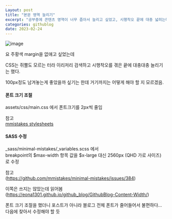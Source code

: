 ```yaml
---
Layout: post
title: "본문 영역 늘리기"
excerpt: "공부중에 콘텐츠 영역이 너무 좁아서 늘리고 싶었고, 시행착오 끝에 대충 넓히는데 성공해서 포스팅함."
categories: githublog
date: 2023-02-24
---
```


![image](https://user-images.githubusercontent.com/119291883/221227267-751f1099-cb99-4dc0-baae-ebb4a95400e0.png)
  
요 주황색 margin을 없애고 싶었는데  

CSS는 쥐뿔도 모르는 터라 이리저리 검색하고 시행착오를 겪은 끝에 대충대충 늘리기는 했다.  

100px정도 남겨놓는게 좋았을까 싶기는 한데 거기까지는 어떻게 해야 할 지 모르겠음.



#### 폰트 크기 조절

assets/css/main.css 에서 폰트크기를 2px씩 줄임  

참고  
[mmistakes stylesheets](https://mmistakes.github.io/minimal-mistakes/docs/stylesheets/)


#### SASS 수정

_sass/minimal-mistakes/_variables.scss 에서  
breakpoint의 $max-width 항목 값을 $x-large 대신 2560px (QHD 가로 사이즈) 로 수정  

참고  
(https://github.com/mmistakes/minimal-mistakes/issues/384)  

이쪽은 쓰지는 않았는데 읽어봄  
(https://eona1301.github.io/github_blog/GithubBlog-Content-Width/)  

폰트 크기 조절을 했더니 포스트가 아니라 블로그 전체 폰트가 줄어들어서 불편하다... 다음에 찾아서 수정해야 할 듯 
